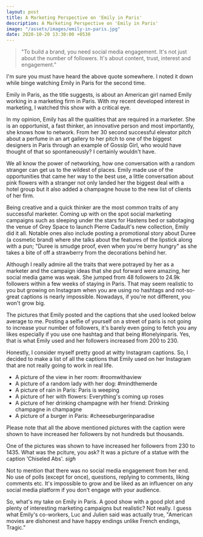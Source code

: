 ```yaml
---
layout: post
title: A Marketing Perspective on 'Emily in Paris'
description: A Marketing Perspective on 'Emily in Paris'
image: "/assets/images/emily-in-paris.jpg"
date: 2020-10-20 13:30:00 +0530
---
```


> "To build a brand, you need social media engagement. It's not just about the number of followers. It's about content, trust, interest and engagement."

I'm sure you must have heard the above quote somewhere. I noted it down while binge watching Emily in Paris for the second time. 

Emily in Paris, as the title suggests, is about an American girl named Emily working in a marketing firm in Paris. With my recent developed interest in marketing, I watched this show with a critical eye. 

In my opinion, Emily has all the qualities that are required in a marketer. She is an opportunist, a fast thinker, an innovative person and most importantly, she knows how to network. From her 30 second successful elevator pitch about a perfume in an art gallery to her pitch to one of the biggest designers in Paris through an example of Gossip Girl, who would have thought of that so spontaneously? I certainly wouldn't have. 

We all know the power of networking, how one conversation with a random stranger can get us to the wildest of places. Emily made use of the opportunities that came her way to the best use, a little conversation about pink flowers with a stranger not only landed her the biggest deal with a hotel group but it also added a champagne house to the new list of clients of her firm. 

Being creative and a quick thinker are the most common traits of any successful marketer. Coming up with on the spot social marketing campaigns such as sleeping under the stars for Hastens bed or sabotaging the venue of Grey Space to launch Pierre Cadault's new collection, Emily did it all. Notable ones also include posting a promotional story about Duree (a cosmetic brand) where she talks about the features of the lipstick along with a pun; "Duree is smudge proof, even when you're berry hungry" as she takes a bite of off a strawberry from the decorations behind her.

Although I really admire all the traits that were potrayed by her as a marketer and the campaign ideas that she put forward were amazing, her social media game was weak. She jumped from 48 followers to 24.9k followers within a few weeks of staying in Paris. That may seem realistic to you but growing on Instagram when you are using no hashtags and not-so-great captions is nearly impossible. Nowadays, if you're not different, you won't grow big.

The pictures that Emily posted and the captions that she used looked below average to me. Posting a selfie of yourself on a street of paris is not going to increase your number of followers, it's barely even going to fetch you any likes especially if you use one hashtag and that being #lonelyinparis. Yes, that is what Emily used and her followers increased from 200 to 230. 

Honestly, I consider myself pretty good at witty Instagram captions. So, I decided to make a list of all the captions that Emily used on her Instagram that are not really going to work in real life.

- A picture of the view in her room: #roomwithaview
- A picture of a random lady with her dog: #mindthemerde
- A picture of rain in Paris: Paris is weeping
- A picture of her with flowers: Everything's coming up roses
- A picture of her drinking champagne with her friend: Drinking champagne in champagne
- A picture of a burger in Paris: #cheeseburgerinparadise

Please note that all the above mentioned pictures with the caption were shown to have increased her followers by not hundreds but thousands. 

One of the pictures was shown to have increased her followers from 230 to 1435. What was the pciture, you ask? It was a picture of a statue with the caption 'Chiseled Abs'. *sigh*

Not to mention that there was no social media engagement from her end. No use of polls (except for once), questions, replying to comments, liking comments etc. It's impossible to grow and be liked as an influencer on any social media platform if you don't engage with your audience.

So, what's my take on Emily in Paris. A good show with a good plot and plenty of interesting marketing campaigns but realistic? Not really. I guess what Emily's co-workers, Luc and Julien said was actually true, "American movies are dishonest and have happy endings unlike French endings, Tragic."

